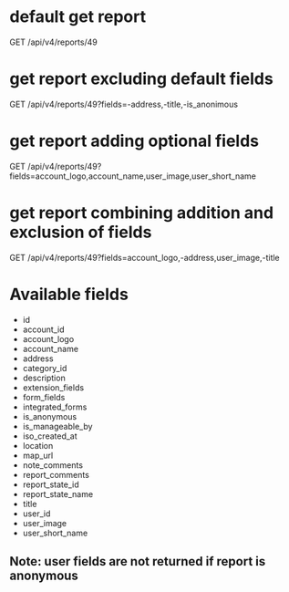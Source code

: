 # default get report
GET /api/v4/reports/49

# get report excluding default fields
GET /api/v4/reports/49?fields=-address,-title,-is_anonimous

# get report adding optional fields
GET /api/v4/reports/49?fields=account_logo,account_name,user_image,user_short_name

# get report combining addition and exclusion of fields
GET /api/v4/reports/49?fields=account_logo,-address,user_image,-title

# Available fields
* id
* account_id
* account_logo
* account_name
* address
* category_id
* description
* extension_fields
* form_fields
* integrated_forms
* is_anonymous
* is_manageable_by
* iso_created_at
* location
* map_url
* note_comments
* report_comments
* report_state_id
* report_state_name
* title
* user_id
* user_image
* user_short_name


## Note: user fields are not returned if report is anonymous